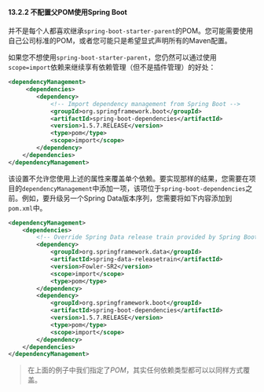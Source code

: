 #### 13.2.2 不配置父POM使用Spring  Boot

并不是每个人都喜欢继承`spring-boot-starter-parent`的POM。您可能需要使用自己公司标准的POM，或者您可能只是希望显式声明所有的Maven配置。

如果您不想使用`spring-boot-starter-parent`，您仍然可以通过使用`scope=import`依赖来继续享有依赖管理（但不是插件管理）的好处：

```xml
<dependencyManagement>
     <dependencies>
        <dependency>
            <!-- Import dependency management from Spring Boot -->
            <groupId>org.springframework.boot</groupId>
            <artifactId>spring-boot-dependencies</artifactId>
            <version>1.5.7.RELEASE</version>
            <type>pom</type>
            <scope>import</scope>
        </dependency>
    </dependencies>
</dependencyManagement>
```

该设置不允许您使用上述的属性来覆盖单个依赖。要实现那样的结果，您需要在项目的`dependencyManagement`中添加一项，该项位于`spring-boot-dependencies`之前。例如，要升级另一个Spring Data版本序列，您需要将如下内容添加到`pom.xml`中。

```xml
<dependencyManagement>
    <dependencies>
        <!-- Override Spring Data release train provided by Spring Boot -->
        <dependency>
            <groupId>org.springframework.data</groupId>
            <artifactId>spring-data-releasetrain</artifactId>
            <version>Fowler-SR2</version>
            <scope>import</scope>
            <type>pom</type>
        </dependency>
        <dependency>
            <groupId>org.springframework.boot</groupId>
            <artifactId>spring-boot-dependencies</artifactId>
            <version>1.5.7.RELEASE</version>
            <type>pom</type>
            <scope>import</scope>
        </dependency>
    </dependencies>
</dependencyManagement>
```

>在上面的例子中我们指定了*POM*，其实任何依赖类型都可以以同样方式覆盖。
